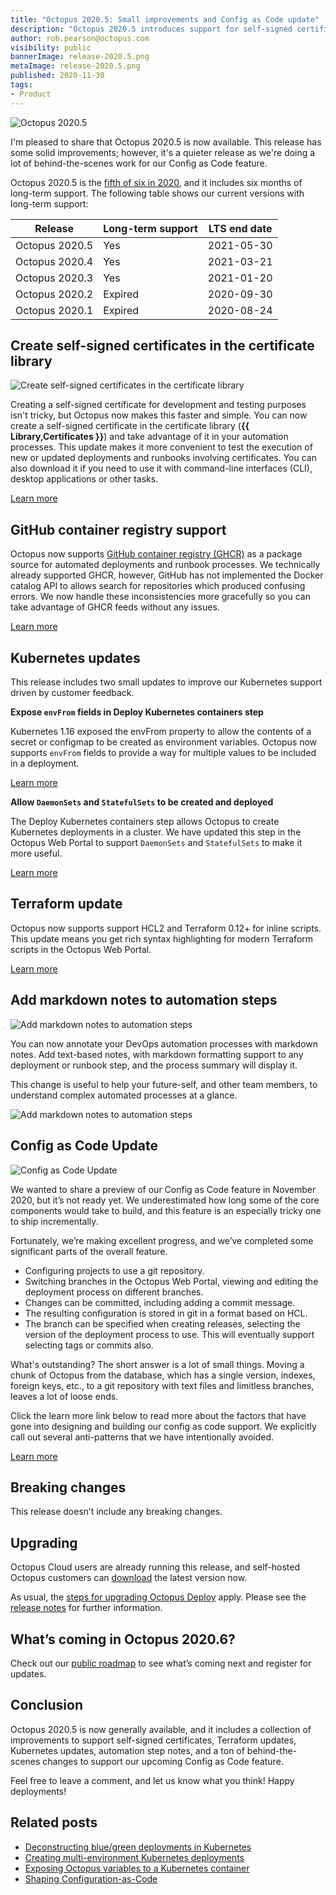 ```yaml
---
title: "Octopus 2020.5: Small improvements and Config as Code update"
description: "Octopus 2020.5 introduces support for self-signed certificates, GitHub container registry support, Kubernetes and Terraform improvements and more."
author: rob.pearson@octopus.com
visibility: public
bannerImage: release-2020.5.png
metaImage: release-2020.5.png
published: 2020-11-30
tags:
- Product
---
```


![Octopus 2020.5](release-2020.5.png)

I'm pleased to share that Octopus 2020.5 is now available. This release has some solid improvements; however, it's a quieter release as we're doing a lot of behind-the-scenes work for our Config as Code feature.

Octopus 2020.5 is the [fifth of six in 2020](/blog/2020-03/releases-and-lts/index.md), and it includes six months of long-term support. The following table shows our current versions with long-term support:

| Release               | Long-term support  | LTS end date |
| --------------------- | ------------------ | ------------ |
| Octopus 2020.5        | Yes                | 2021-05-30   |
| Octopus 2020.4        | Yes                | 2021-03-21   |
| Octopus 2020.3        | Yes                | 2021-01-20   |
| Octopus 2020.2        | Expired            | 2020-09-30   |
| Octopus 2020.1        | Expired            | 2020-08-24   |

## Create self-signed certificates in the certificate library 

![Create self-signed certificates in the certificate library ](self-signed-certificates.png)

Creating a self-signed certificate for development and testing purposes isn't tricky, but Octopus now makes this faster and simple. You can now create a self-signed certificate in the certificate library (**{{ Library,Certificates }}**) and take advantage of it in your automation processes. This update makes it more convenient to test the execution of new or updated deployments and runbooks involving certificates. You can also download it if you need to use it with command-line interfaces (CLI), desktop applications or other tasks.

[Learn more](https://octopus.com/docs/deployment-examples/certificates)

## GitHub container registry support 

Octopus now supports [GitHub container registry (GHCR)](https://docs.github.com/en/free-pro-team@latest/packages/getting-started-with-github-container-registry/about-github-container-registry) as a package source for automated deployments and runbook processes. We technically already supported GHCR, however, GitHub has not implemented the Docker catalog API to allows search for repositories which produced confusing errors. We now handle these inconsistencies more gracefully so you can take advantage of GHCR feeds without any issues.

[Learn more](https://github.com/octopusdeploy/issues/issues/6567)

## Kubernetes updates

This release includes two small updates to improve our Kubernetes support driven by customer feedback.

**Expose `envFrom` fields in Deploy Kubernetes containers step**

Kubernetes 1.16 exposed the envFrom property to allow the contents of a secret or configmap to be created as environment variables. Octopus now supports `envFrom` fields to provide a way for multiple values to be included in a deployment.

[Learn more](/blog/2020-12/k8s-envfrom/index.md)  
  
**Allow `DaemonSets` and `StatefulSets` to be created and deployed**

The Deploy Kubernetes containers step allows Octopus to create Kubernetes deployments in a cluster. We have updated this step in the Octopus Web Portal to support `DaemonSets` and `StatefulSets` to make it more useful.

[Learn more](https://github.com/octopusdeploy/issues/issues/6551)

## Terraform update

Octopus now supports support HCL2 and Terraform 0.12+ for inline scripts. This update means you get rich syntax highlighting for modern Terraform scripts in the Octopus Web Portal.

[Learn more](https://github.com/octopusdeploy/issues/issues/6562)

## Add markdown notes to automation steps

![Add markdown notes to automation steps](automation-step-notes.png)

You can now annotate your DevOps automation processes with markdown notes. Add text-based notes, with markdown formatting support to any deployment or runbook step, and the process summary will display it.

This change is useful to help your future-self, and other team members, to understand complex automated processes at a glance.

![Add markdown notes to automation steps](https://github.com/octopusdeploy/issues/issues/6608)

## Config as Code Update

![Config as Code Update](branch-switcher.png)

We wanted to share a preview of our Config as Code feature in November 2020, but it’s not ready yet. We underestimated how long some of the core components would take to build, and this feature is an especially tricky one to ship incrementally.

Fortunately, we’re making excellent progress, and we’ve completed some significant parts of the overall feature.
* Configuring projects to use a git repository.
* Switching branches in the Octopus Web Portal, viewing and editing the deployment process on different branches.
* Changes can be committed, including adding a commit message.
* The resulting configuration is stored in git in a format based on HCL.
* The branch can be specified when creating releases, selecting the version of the deployment process to use. This will eventually support selecting tags or commits also.

What's outstanding? The short answer is a lot of small things. Moving a chunk of Octopus from the database, which has a single version, indexes, foreign keys, etc., to a git repository with text files and limitless branches, leaves a lot of loose ends.

Click the learn more link below to read more about the factors that have gone into designing and building our config as code support. We explicitly call out several anti-patterns that we have intentionally avoided. 

[Learn more](/blog/2020-11/shaping-config-as-code/index.md)

## Breaking changes

This release doesn’t include any breaking changes.

## Upgrading

Octopus Cloud users are already running this release, and self-hosted Octopus customers can [download](https://octopus.com/downloads/2020.5.0) the latest version now.  

As usual, the [steps for upgrading Octopus Deploy](https://octopus.com/docs/administration/upgrading) apply. Please see the [release notes](https://octopus.com/downloads/compare?to=2020.5.0) for further information.

## What’s coming in Octopus 2020.6?

Check out our [public roadmap](https://octopus.com/roadmap) to see what’s coming next and register for updates.

## Conclusion

Octopus 2020.5 is now generally available, and it includes a collection of improvements to support self-signed certificates, Terraform updates, Kubernetes updates, automation step notes, and a ton of behind-the-scenes changes to support our upcoming Config as Code feature.

Feel free to leave a comment, and let us know what you think! Happy deployments!

## Related posts

* [Deconstructing blue/green deployments in Kubernetes](/blog/2020-10/deconstructing-blue-green-deployments/index.md)
* [Creating multi-environment Kubernetes deployments](/blog/2020-12/multi-environment-k8s-deployments/index.md)
* [Exposing Octopus variables to a Kubernetes container](/blog/2020-10/k8s-envfrom/index.md)
* [Shaping Configuration-as-Code](/blog/2020-11/shaping-config-as-code/index.md)
